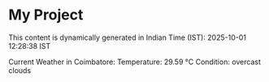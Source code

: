 # My Project

This content is dynamically generated in Indian Time (IST): 2025-10-01 12:28:38 IST


Current Weather in Coimbatore:
Temperature: 29.59 °C
Condition: overcast clouds
